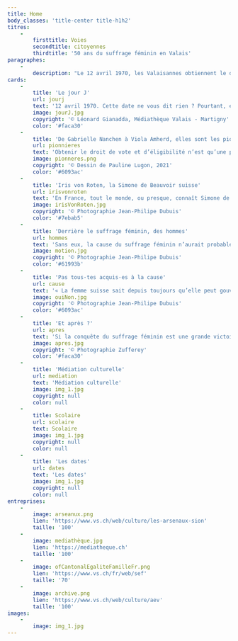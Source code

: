 ```yaml
---
title: Home
body_classes: 'title-center title-h1h2'
titres:
    -
        firsttitle: Voies
        secondtitle: citoyennes
        thirdtitle: '50 ans du suffrage féminin en Valais'
paragraphes:
    -
        description: "Le 12 avril 1970, les Valaisannes obtiennent le droit de vote et d’éligibilité au niveau cantonal. Moins d’une année plus tard, le 7 février 1971, ce sont les Suissesses qui deviennent citoyennes sur le plan fédéral.\r\nA l’occasion des 50 ans du suffrage féminin en Valais et en Suisse, la Médiathèque Valais – Sion , les Archives de l’Etat du Valais et l’Office cantonal de l’égalité et de la famille se sont associés pour vous proposer une exposition qui retrace cette histoire du point de vue cantonal, des débuts de la lutte pour le suffrage féminin, en 1945, à la Grève des femmes de 2019, en passant par la désormais célèbre votation à Unterbäch, en 1957, les premières élues et le début de l’égalité entre les femmes et les hommes."
cards:
    -
        title: 'Le jour J'
        url: jourj
        text: '12 avril 1970. Cette date ne vous dit rien ? Pourtant, elle marque un tournant dans la vie des Valaisans et des Valaisannes.'
        image: jourJ.jpg
        copyright: '© Léonard Gianadda, Médiathèque Valais - Martigny'
        color: '#faca30'
    -
        title: 'De Gabrielle Nanchen à Viola Amherd, elles sont les pionnières'
        url: pionnieres
        text: 'Obtenir le droit de vote et d’éligibilité n’est qu’une première étape. Désormais, il faut se faire élire.'
        image: pionneres.png
        copyright: '© Dessin de Pauline Lugon, 2021'
        color: '#6093ac'
    -
        title: 'Iris von Roten, la Simone de Beauvoir suisse'
        url: irisvonroten
        text: 'En France, tout le monde, ou presque, connaît Simone de Beauvoir, figure féministe qui a marqué de son empreinte l’histoire du 20e siècle.'
        image: irisVonRoten.jpg
        copyright: '© Photographie Jean-Philipe Dubuis'
        color: '#7ebab5'
    -
        title: 'Derrière le suffrage féminin, des hommes'
        url: hommes
        text: 'Sans eux, la cause du suffrage féminin n’aurait probablement jamais été portée dans l’arène politique.'
        image: motion.jpg
        copyright: '© Photographie Jean-Philipe Dubuis'
        color: '#61993b'
    -
        title: 'Pas tous·tes acquis·es à la cause'
        url: cause
        text: '« La femme suisse sait depuis toujours qu’elle peut gouverner l’homme sans droit de vote, c’est pourquoi elle s’en passe avec plaisir. »'
        image: ouiNon.jpg
        copyright: '© Photographie Jean-Philipe Dubuis'
        color: '#6093ac'
    -
        title: 'Et après ?'
        url: apres
        text: 'Si la conquête du suffrage féminin est une grande victoire pour les femmes, elle ne signifie pas pour autant l’égalité entre femmes et hommes.'
        image: apres.jpg
        copyright: '© Photographie Zufferey'
        color: '#faca30'
    -
        title: 'Médiation culturelle'
        url: mediation
        text: 'Médiation culturelle'
        image: img_1.jpg
        copyright: null
        color: null
    -
        title: Scolaire
        url: scolaire
        text: Scolaire
        image: img_1.jpg
        copyright: null
        color: null
    -
        title: 'Les dates'
        url: dates
        text: 'Les dates'
        image: img_1.jpg
        copyright: null
        color: null
entreprises:
    -
        image: arseanux.png
        lien: 'https://www.vs.ch/web/culture/les-arsenaux-sion'
        taille: '100'
    -
        image: mediathèque.jpg
        lien: 'https://mediatheque.ch'
        taille: '100'
    -
        image: ofCantonalEgaliteFamilleFr.png
        lien: 'https://www.vs.ch/fr/web/sef'
        taille: '70'
    -
        image: archive.png
        lien: 'https://www.vs.ch/web/culture/aev'
        taille: '100'
images:
    -
        image: img_1.jpg
---
```


